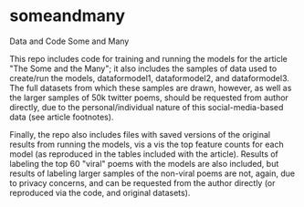 # someandmany
Data and Code Some and Many

This repo includes code for training and running the models for the article "The Some and the Many"; it also includes the samples of data used to create/run the models, dataformodel1, dataformodel2, and dataformodel3. The full datasets from which these samples are drawn, however, as well as the larger samples of 50k twitter poems, should be requested from author directly, due to the personal/individual nature of this social-media-based data (see article footnotes).

Finally, the repo also includes files with saved versions of the original results from running the models, vis a vis the top feature counts for each model (as reproduced in the tables included with the article). Results of labeling the top 60 "viral" poems with the models are also included, but results of labeling larger samples of the non-viral poems are not, again, due to privacy concerns, and can be requested from the author directly (or reproduced via the code, and original datasets). 

